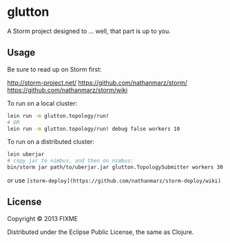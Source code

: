 # glutton

A Storm project designed to ... well, that part is up to you.

## Usage

Be sure to read up on Storm first:

http://storm-project.net/
https://github.com/nathanmarz/storm/
https://github.com/nathanmarz/storm/wiki

To run on a local cluster:

```bash
lein run -m glutton.topology/run!
# OR
lein run -m glutton.topology/run! debug false workers 10
```

To run on a distributed cluster:

```bash
lein uberjar
# copy jar to nimbus, and then on nimbus:
bin/storm jar path/to/uberjar.jar glutton.TopologySubmitter workers 30 debug false
```

or use `[storm-deploy](https://github.com/nathanmarz/storm-deploy/wiki)`

## License

Copyright © 2013 FIXME

Distributed under the Eclipse Public License, the same as Clojure.